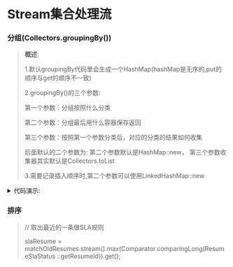 # Stream集合处理流


### 分组(Collectors.groupingBy())

> **概述**:</p>
> 1.默认groupingBy代码里会生成一个HashMap(hashMap是无序的,put的顺序与get的顺序不一致)</p>
> 2.groupingBy()的三个参数:</p>
> 第一个参数：分组按照什么分类 </p>
> 第二个参数：分组最后用什么容器保存返回 </p>
> 第三个参数：按照第一个参数分类后，对应的分类的结果如何收集</p>
> 后面默认的二个参数为: 第二个参数默认是HashMap::new， 第三个参数收集器其实默认是Collectors.toList</p>
> 3.需要记录插入顺序时,第二个参数可以使用LinkedHashMap::new</p>

<details>
<summary>代码演示:</summary>

```Java
    //按id分组,分组后的List集合也是按时间排序过的
    Map<Long, List<Student>> collect = students.stream()
        .filter(Objects::nonNull) //筛选出不为null的对象
        .filter(v -> v.getId() != null) //筛选出其id值不为null
        .sorted(Comparator.comparing(Student::getAge).thenComparing(Student::getGrade).reversed()) //进行数据排序(倒序)
        .collect(Collectors.groupingBy(Student::getId)); //按id进行分组
    //分组计数
    Map<Long, Long> map = students.stream()
        .collect(Collectors.groupingBy((Student::getId), Collectors.counting()));
```

</details>
    
### 排序
> // 取出最近的一条做SLA规则 </p>
> slaResume = matchOldResumes.stream().max(Comparator.comparingLong(ResumeSlaStatus ::getResumeId)).get();
    
